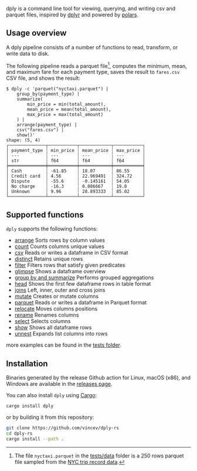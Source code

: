 dply is a command line tool for viewing, querying, and writing csv and parquet
files, inspired by [dplyr](https://dplyr.tidyverse.org/index.html) and powered by
[polars](https://github.com/pola-rs/polars).

## Usage overview

A dply pipeline consists of a number of functions to read, transform, or write
data to disk.

The following pipeline reads a parquet file[^1], computes the minimum, mean, and
maximum fare for each payment type, saves the result to `fares.csv` CSV file, and
shows the result:

```
$ dply -c 'parquet("nyctaxi.parquet") |
    group_by(payment_type) |
    summarize(
        min_price = min(total_amount),
        mean_price = mean(total_amount),
        max_price = max(total_amount)
    ) |
    arrange(payment_type) |
    csv("fares.csv") |
    show()'
shape: (5, 4)
┌──────────────┬───────────┬────────────┬───────────┐
│ payment_type ┆ min_price ┆ mean_price ┆ max_price │
│ ---          ┆ ---       ┆ ---        ┆ ---       │
│ str          ┆ f64       ┆ f64        ┆ f64       │
╞══════════════╪═══════════╪════════════╪═══════════╡
│ Cash         ┆ -61.85    ┆ 18.07      ┆ 86.55     │
│ Credit card  ┆ 4.56      ┆ 22.969491  ┆ 324.72    │
│ Dispute      ┆ -55.6     ┆ -0.145161  ┆ 54.05     │
│ No charge    ┆ -16.3     ┆ 0.086667   ┆ 19.8      │
│ Unknown      ┆ 9.96      ┆ 28.893333  ┆ 85.02     │
└──────────────┴───────────┴────────────┴───────────┘
```

[^1]: The file `nyctaxi.parquet` in the [tests/data][tests-data] folder is a
250 rows parquet file sampled from the [NYC trip record data][nyc-trips].

[nyc-trips]: https://www.nyc.gov/site/tlc/about/tlc-trip-record-data.page
[tests-data]: https://github.com/vincev/dply-rs/tree/main/tests/data

## Supported functions

`dply` supports the following functions:

- [arrange](docs/functions.md#arrange) Sorts rows by column values
- [count](docs/functions.md#count) Counts columns unique values
- [csv](docs/functions.md#csv) Reads or writes a dataframe in CSV format
- [distinct](docs/functions.md#distinct) Retains unique rows
- [filter](docs/functions.md#filter) Filters rows that satisfy given predicates
- [glimpse](docs/functions.md#glimpse) Shows a dataframe overview
- [group by and summarize](docs/functions.md#group_by-and-summarize) Performs grouped aggregations
- [head](docs/functions.md#head) Shows the first few dataframe rows in table format
- [joins](docs/functions.md#joins) Left, inner, outer and cross joins
- [mutate](docs/functions.md#mutate) Creates or mutate columns
- [parquet](docs/functions.md#parquet) Reads or writes a dataframe in Parquet format
- [relocate](docs/functions.md#relocate) Moves columns positions
- [rename](docs/functions.md#rename) Renames columns
- [select](docs/functions.md#select) Selects columns
- [show](docs/functions.md#show) Shows all dataframe rows
- [unnest](docs/functions.md#unnest) Expands list columns into rows

more examples can be found in the [tests folder](tests).

## Installation

Binaries generated by the release Github action for Linux, macOS (x86), and
Windows are available in the [releases page][github-releases].

[github-releases]: https://github.com/vincev/dply-rs/releases/latest

You can also install `dply` using [Cargo](https://crates.io/install):

```bash
cargo install dply
```

or by building it from this repository:

```bash
git clone https://github.com/vincev/dply-rs
cd dply-rs
cargo install --path .
```
